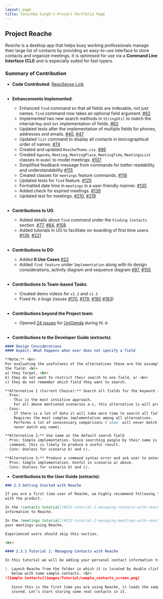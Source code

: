 ```yaml
---
layout: page
title: Tonishka Singh's Project Portfolio Page
---
```


## Project Reache

_Reache_ is a desktop app that helps busy working professionals manage their large list
of contacts by providing an easy-to-use interface to store contacts and organize
meetings. It is optimised for use via a **Command Line Interface (CLI)** and is especially suited for 
fast typers.

### Summary of Contribution

* **Code Contributed**: [RepoSense Link](https://nus-cs2103-ay2122s2.github.io/tp-dashboard/?search=tonishka&sort=groupTitle&sortWithin=title&timeframe=commit&mergegroup=&groupSelect=groupByRepos&breakdown=true&checkedFileTypes=docs~functional-code~test-code~other&since=2022-02-18) <br><br>

* **Enhancements Implemented**:
  * Enhanced `find` command so that all fields are indexable, not just names. `find` command now takes an optional field argument. [#62](https://github.com/AY2122S2-CS2103T-W12-4/tp/pull/62)
  * Implemented two new search methods in `StringUtil` to match the internal `Map` and `Set` implementation of fields. [#62](https://github.com/AY2122S2-CS2103T-W12-4/tp/pull/62)
  * Updated tests after the implementation of multiple fields for phones, addresses and emails. [#40](https://github.com/AY2122S2-CS2103T-W12-4/tp/pull/40), [#47](https://github.com/AY2122S2-CS2103T-W12-4/tp/pull/47)
  * Updated `list` command to display all contacts in lexicographical order of names. [#74](https://github.com/AY2122S2-CS2103T-W12-4/tp/pull/74)
  * Created and updated `ReacheTheme.css`. [#86](https://github.com/AY2122S2-CS2103T-W12-4/tp/pull/86) 
  * Created `Agenda`, `Meeting`, `MeetingPlace`, `MeetingTime`, `MeetingsList` classes in `model` to model meetings. [#107](https://github.com/AY2122S2-CS2103T-W12-4/tp/pull/107)
  * Simplified feedback message from commands for better readability and understandability [#115](https://github.com/AY2122S2-CS2103T-W12-4/tp/pull/115)
  * Created classes for `meetings` feature commands. [#116](https://github.com/AY2122S2-CS2103T-W12-4/tp/pull/116)
  * Updated tests for `find` feature. [#125](https://github.com/AY2122S2-CS2103T-W12-4/tp/pull/125)
  * Formatted date time in `meetings` in a user-friendly manner. [#135](https://github.com/AY2122S2-CS2103T-W12-4/tp/pull/135)
  * Added check for expired meetings. [#139](https://github.com/AY2122S2-CS2103T-W12-4/tp/pull/139)
  * Updated test for meetings. [#210](https://github.com/AY2122S2-CS2103T-W12-4/tp/pull/210), [#219](https://github.com/AY2122S2-CS2103T-W12-4/tp/pull/219)
<br><br>
* **Contributions to UG**:
  * Added details about `find` command under the `Finding Contacts` section. [#77](https://github.com/AY2122S2-CS2103T-W12-4/tp/pull/77/files), [#84](https://github.com/AY2122S2-CS2103T-W12-4/tp/pull/84), [#158](https://github.com/AY2122S2-CS2103T-W12-4/tp/pull/158)
  * Added tutorials in UG to facilitate on-boarding of first time users. [#139](https://github.com/AY2122S2-CS2103T-W12-4/tp/pull/139), [#221](https://github.com/AY2122S2-CS2103T-W12-4/tp/pull/221)
<br><br>
* **Contributions to DG**:
  * Added **6 Use Cases** [#22](https://github.com/AY2122S2-CS2103T-W12-4/tp/pull/22/files) 
  * Added `find feature` under `Implementation` along with its design considerations, activity diagram and sequence diagram [#97](https://github.com/AY2122S2-CS2103T-W12-4/tp/pull/97), [#105](https://github.com/AY2122S2-CS2103T-W12-4/tp/pull/105)
<br><br>
* **Contributions to Team-based Tasks**:
  * Created demo videos for `v1.2` and `v1.3`
  * Fixed `PE-D` bugs (issues [#170](https://github.com/AY2122S2-CS2103T-W12-4/tp/issues/170), [#179](https://github.com/AY2122S2-CS2103T-W12-4/tp/issues/179), [#180](https://github.com/AY2122S2-CS2103T-W12-4/tp/issues/180) [#183](https://github.com/AY2122S2-CS2103T-W12-4/tp/issues/183))
<br><br>
* **Contributions beyond the Project team**:
  * Opened [24 issues](https://github.com/tonishka/ped/issues) for [UniGenda](https://github.com/AY2122S2-CS2103T-W09-1/tp/releases) during `PE-D`
<br><br>
* **Contributions to the Developer Guide (extracts)**:

```markdown
#### Design Considerations
#### Aspect: What happens when user does not specify a field

**Note:** <br>
For evaluating the usefulness of the alternatives these are the assumptions made as to why the user does not specify
the field: <br>
a) they forgot, <br>
b) they do not want to restrict their search to one field, or <br>
c) they do not remember which field they want to search.

**Alternative 1 (Current Choice):** Search all fields for the keyword <br>
- Pros:
  - This is the most intuitive approach.
  - For all above mentioned scenarios a-c, this alternative is will produce the most useful result.
- Cons:
  - If there is a lot of data it will take more time to search all fields for every person.
  - Requires the most complex implementation among all alternatives.
  - Performs a lot of unnecessary comparisons (`alex` will never match any phone number, likewise `659347563` will
    never match any name).

**Alternative 2:** Use name as the default search field
- Pros: Simple implementation. Since searching people by their name is the most probable and intuitive use of this 
  command, this is likely to produce a useful result.
- Cons: Useless for scenario b) and c).

**Alternative 3:** Produce a command syntax error and ask user to enter field
- Pros: Simple implementation. Useful in scenario a) above.
- Cons: Useless for scenario b) and c).
```

* **Contributions to the User Guide (extracts)**:

```markdown
### 2.3 Getting Started with Reache

If you are a first time user of Reache, we highly recommend following these two step-by-step tutorials to get familiar 
with the product. 

In the [contacts tutorial](#231-tutorial-1-managing-contacts-with-reache), you will learn how to add your contact 
information to Reache. 

In the [meetings tutorial](#232-tutorial-2-managing-meetings-with-reache), you will learn how to schedule and track 
your meetings using Reache.

Experienced users should skip this section.

<hr> 

#### 2.3.1 Tutorial 1: Managing Contacts with Reache

In this tutorial we will be adding your personal contact information to Reache.

1. Launch Reache from the folder in which it is located by double clicking on it. You will see the window shown 
   below with some sample contacts. <br>
![Sample Contacts](images/Tutorial/sample_contacts_screen.png)
   
   Since this is the first time you are using Reache, it loads the sample contacts as there are no actual contacts 
   stored. Let’s start storing some real contacts in it.
```